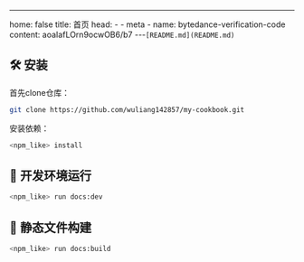 ---
home: false
title: 首页
head:
    - - meta
      - name: bytedance-verification-code
        content: aoaIafLOrn9ocwOB6/b7
---`[README.md](README.md)`

## 🛠 安装

首先clone仓库：

````bash
git clone https://github.com/wuliang142857/my-cookbook.git
````

安装依赖：

```bash
<npm_like> install
```

## 🚀 开发环境运行

```bash
<npm_like> run docs:dev
```


## 🚀 静态文件构建

```bash
<npm_like> run docs:build
```